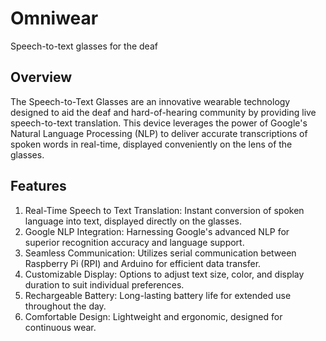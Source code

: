 # Omniwear
Speech-to-text glasses for the deaf

## Overview
The Speech-to-Text Glasses are an innovative wearable technology designed to aid the deaf and hard-of-hearing community by providing live speech-to-text translation. This device leverages the power of Google's Natural Language Processing (NLP) to deliver accurate transcriptions of spoken words in real-time, displayed conveniently on the lens of the glasses.

## Features
1. Real-Time Speech to Text Translation: Instant conversion of spoken language into text, displayed directly on the glasses.
2. Google NLP Integration: Harnessing Google's advanced NLP for superior recognition accuracy and language support.
3. Seamless Communication: Utilizes serial communication between Raspberry Pi (RPI) and Arduino for efficient data transfer.
4. Customizable Display: Options to adjust text size, color, and display duration to suit individual preferences.
5. Rechargeable Battery: Long-lasting battery life for extended use throughout the day.
6. Comfortable Design: Lightweight and ergonomic, designed for continuous wear.
